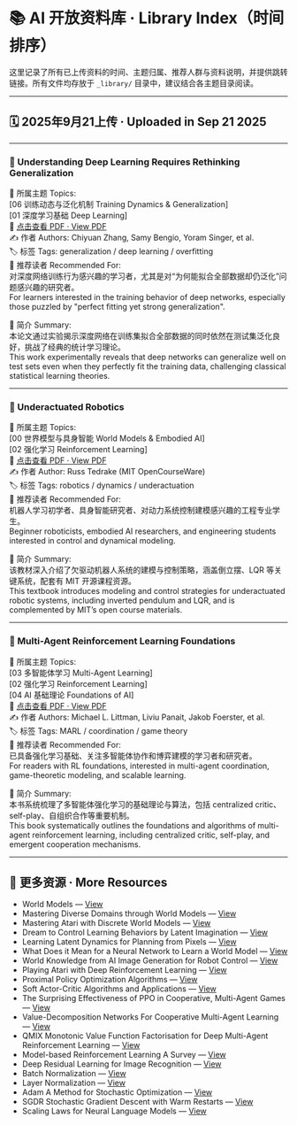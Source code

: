 # 📚 AI 开放资料库 · Library Index（时间排序）

这里记录了所有已上传资料的时间、主题归属、推荐人群与资料说明，并提供跳转链接。所有文件均存放于 `_library/` 目录中，建议结合各主题目录阅读。

---

## 🗓 2025年9月21上传 · Uploaded in Sep 21 2025

---

### 📘 Understanding Deep Learning Requires Rethinking Generalization  
📂 所属主题 Topics:  
[06 训练动态与泛化机制 Training Dynamics & Generalization]  
[01 深度学习基础 Deep Learning]  
📄 [点击查看 PDF · View PDF](./UnderstandingDeepLearning_05_29_25_C.pdf)  
✍️ 作者 Authors: Chiyuan Zhang, Samy Bengio, Yoram Singer, et al.  
🏷️ 标签 Tags: generalization / deep learning / overfitting  
👥 推荐读者 Recommended For:  
对深度网络训练行为感兴趣的学习者，尤其是对“为何能拟合全部数据却仍泛化”问题感兴趣的研究者。  
For learners interested in the training behavior of deep networks, especially those puzzled by "perfect fitting yet strong generalization".

📝 简介 Summary:  
本论文通过实验揭示深度网络在训练集拟合全部数据的同时依然在测试集泛化良好，挑战了经典的统计学习理论。  
This work experimentally reveals that deep networks can generalize well on test sets even when they perfectly fit the training data, challenging classical statistical learning theories.

---

### 🤖 Underactuated Robotics  
📂 所属主题 Topics:  
[00 世界模型与具身智能 World Models & Embodied AI]  
[02 强化学习 Reinforcement Learning]  
📄 [点击查看 PDF · View PDF](./UNDERACTUATED_ROBOTICS_book.pdf)  
✍️ 作者 Author: Russ Tedrake (MIT OpenCourseWare)  
🏷️ 标签 Tags: robotics / dynamics / underactuation  
👥 推荐读者 Recommended For:  
机器人学习初学者、具身智能研究者、对动力系统控制建模感兴趣的工程专业学生。  
Beginner roboticists, embodied AI researchers, and engineering students interested in control and dynamical modeling.

📝 简介 Summary:  
该教材深入介绍了欠驱动机器人系统的建模与控制策略，涵盖倒立摆、LQR 等关键系统，配套有 MIT 开源课程资源。  
This textbook introduces modeling and control strategies for underactuated robotic systems, including inverted pendulum and LQR, and is complemented by MIT’s open course materials.

---

### 🤝 Multi-Agent Reinforcement Learning Foundations  
📂 所属主题 Topics:  
[03 多智能体学习 Multi-Agent Learning]  
[02 强化学习 Reinforcement Learning]  
[04 AI 基础理论 Foundations of AI]  
📄 [点击查看 PDF · View PDF](./MULTI-AGENT_RL_Book.pdf)  
✍️ 作者 Authors: Michael L. Littman, Liviu Panait, Jakob Foerster, et al.  
🏷️ 标签 Tags: MARL / coordination / game theory  
👥 推荐读者 Recommended For:  
已具备强化学习基础、关注多智能体协作和博弈建模的学习者和研究者。  
For readers with RL foundations, interested in multi-agent coordination, game-theoretic modeling, and scalable learning.

📝 简介 Summary:  
本书系统梳理了多智能体强化学习的基础理论与算法，包括 centralized critic、self-play、自组织合作等重要机制。  
This book systematically outlines the foundations and algorithms of multi-agent reinforcement learning, including centralized critic, self-play, and emergent cooperation mechanisms.


---

## 📄 更多资源 · More Resources

- World Models — [View](./World%20Models.pdf)
- Mastering Diverse Domains through World Models — [View](./Mastering%20Diverse%20Domains%20through%20World%20Models.pdf)
- Mastering Atari with Discrete World Models — [View](./Mastering%20Atari%20with%20Discrete%20World%20Models.pdf)
- Dream to Control Learning Behaviors by Latent Imagination — [View](./Dream%20to%20Control%20Learning%20Behaviors%20by%20Latent%20Imagination.pdf)
- Learning Latent Dynamics for Planning from Pixels — [View](./Learning%20Latent%20Dynamics%20for%20Planning%20from%20Pixels.pdf)
- What Does it Mean for a Neural Network to Learn a World Model — [View](./What%20Does%20it%20Mean%20for%20a%20Neural%20Network%20to%20Learn%20a%20World%20Model.pdf)
- World Knowledge from AI Image Generation for Robot Control — [View](./World%20Knowledge%20from%20AI%20Image%20Generation%20for%20Robot%20Control.pdf)
- Playing Atari with Deep Reinforcement Learning — [View](./Playing%20Atari%20with%20Deep%20Reinforcement%20Learning.pdf)
- Proximal Policy Optimization Algorithms — [View](./Proximal%20Policy%20Optimization%20Algorithms.pdf)
- Soft Actor-Critic Algorithms and Applications — [View](./Soft%20Actor-Critic%20Algorithms%20and%20Applications.pdf)
- The Surprising Effectiveness of PPO in Cooperative, Multi-Agent Games — [View](./The%20Surprising%20Effectiveness%20of%20PPO%20in%20Cooperative%2C%20Multi-Agent%20Games.pdf)
- Value-Decomposition Networks For Cooperative Multi-Agent Learning — [View](./Value-Decomposition%20Networks%20For%20Cooperative%20Multi-Agent%20Learning.pdf)
- QMIX Monotonic Value Function Factorisation for Deep Multi-Agent Reinforcement Learning — [View](./QMIX%20Monotonic%20Value%20Function%20Factorisation%20for%20Deep%20Multi-Agent%20Reinforcement%20Learning.pdf)
- Model-based Reinforcement Learning A Survey — [View](./Model-based%20Reinforcement%20Learning%20A%20Survey.pdf)
- Deep Residual Learning for Image Recognition — [View](./Deep%20Residual%20Learning%20for%20Image%20Recognition.pdf)
- Batch Normalization — [View](./Batch%20Normalization%20Accelerating%20Deep%20Network%20Training%20by%20Reducing%20Internal%20Covariate%20Shift.pdf)
- Layer Normalization — [View](./Layer%20Normalization.pdf)
- Adam A Method for Stochastic Optimization — [View](./Adam%20A%20Method%20for%20Stochastic%20Optimization.pdf)
- SGDR Stochastic Gradient Descent with Warm Restarts — [View](./SGDR%20Stochastic%20Gradient%20Descent%20with%20Warm%20Restarts.pdf)
- Scaling Laws for Neural Language Models — [View](./Scaling%20Laws%20for%20Neural%20Language%20Models.pdf)
